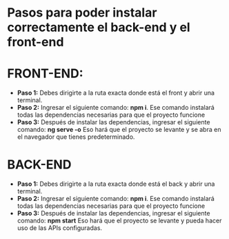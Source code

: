 # Pasos para poder instalar correctamente el back-end y el front-end

# FRONT-END:
- **Paso 1:**
Debes dirigirte a la ruta exacta donde está el front y abrir una terminal.
 - **Paso 2:**
Ingresar el siguiente comando: **npm i**. Ese comando instalará todas las dependencias necesarias para que el proyecto funcione
- **Paso 3:**
Después de instalar las dependencias, ingresar el siguiente comando: **ng serve -o**
Eso hará que el proyecto se levante y se abra en el navegador que tienes predeterminado.


# BACK-END
- **Paso 1:**
Debes dirigirte a la ruta exacta donde está el back y abrir una terminal.
 - **Paso 2:**
Ingresar el siguiente comando: **npm i**. Ese comando instalará todas las dependencias necesarias para que el proyecto funcione
- **Paso 3:**
Después de instalar las dependencias, ingresar el siguiente comando: **npm start**
Eso hará que el proyecto se levante y pueda hacer uso de las APIs configuradas.